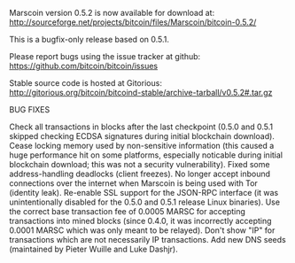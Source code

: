 Marscoin version 0.5.2 is now available for download at:
http://sourceforge.net/projects/bitcoin/files/Marscoin/bitcoin-0.5.2/

This is a bugfix-only release based on 0.5.1.

Please report bugs using the issue tracker at github:
https://github.com/bitcoin/bitcoin/issues

Stable source code is hosted at Gitorious:
http://gitorious.org/bitcoin/bitcoind-stable/archive-tarball/v0.5.2#.tar.gz

BUG FIXES

Check all transactions in blocks after the last checkpoint (0.5.0 and 0.5.1 skipped checking ECDSA signatures during initial blockchain download).
Cease locking memory used by non-sensitive information (this caused a huge performance hit on some platforms, especially noticable during initial blockchain download; this was
not a security vulnerability).
Fixed some address-handling deadlocks (client freezes).
No longer accept inbound connections over the internet when Marscoin is being used with Tor (identity leak).
Re-enable SSL support for the JSON-RPC interface (it was unintentionally disabled for the 0.5.0 and 0.5.1 release Linux binaries).
Use the correct base transaction fee of 0.0005 MARSC for accepting transactions into mined blocks (since 0.4.0, it was incorrectly accepting 0.0001 MARSC which was only meant to be relayed).
Don't show "IP" for transactions which are not necessarily IP transactions.
Add new DNS seeds (maintained by Pieter Wuille and Luke Dashjr).
